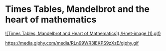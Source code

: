 # Times Tables, Mandelbrot and the heart of mathematics

[![Times Tables, Mandelbrot and Heart of Mathematics](./Hnet-image (1).gif)](https://www.youtube.com/watch?v=-3zdjFj4AQU&feature=youtu.be)


https://media.giphy.com/media/RLn99WR3lEKPS9zXzE/giphy.gif
